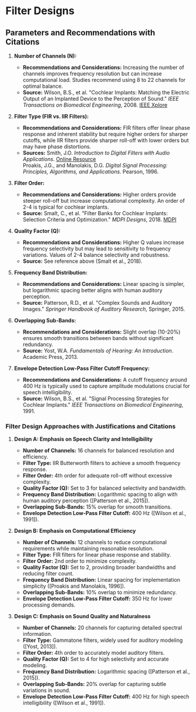 # Filter Designs

## Parameters and Recommendations with Citations

1. **Number of Channels (N):**
   - **Recommendations and Considerations:** Increasing the number of channels improves frequency resolution but can increase computational load. Studies recommend using 8 to 22 channels for optimal balance.
   - **Source:** Wilson, B.S., et al. "Cochlear Implants: Matching the Electric Output of an Implanted Device to the Perception of Sound." *IEEE Transactions on Biomedical Engineering*, 2008. [IEEE Xplore](https://ieeexplore.ieee.org/document/5735382)

2. **Filter Type (FIR vs. IIR Filters):**
   - **Recommendations and Considerations:** FIR filters offer linear phase response and inherent stability but require higher orders for sharper cutoffs, while IIR filters provide sharper roll-off with lower orders but may have phase distortions.
   - **Sources:** Smith, J.O. *Introduction to Digital Filters with Audio Applications*. [Online Resource](https://ccrma.stanford.edu/~jos/fp/)  
     Proakis, J.G., and Manolakis, D.G. *Digital Signal Processing: Principles, Algorithms, and Applications*. Pearson, 1996.

3. **Filter Order:**
   - **Recommendations and Considerations:** Higher orders provide steeper roll-off but increase computational complexity. An order of 2-4 is typical for cochlear implants.
   - **Source:** Smalt, C., et al. "Filter Banks for Cochlear Implants: Selection Criteria and Optimization." *MDPI Designs*, 2018. [MDPI](https://mdpi-res.com/d_attachment/designs/designs-08-00016/article_deploy/designs-08-00016.pdf?version=1706883581)

4. **Quality Factor (Q):**
   - **Recommendations and Considerations:** Higher Q values increase frequency selectivity but may lead to sensitivity to frequency variations. Values of 2-4 balance selectivity and robustness.
   - **Source:** See reference above (Smalt et al., 2018).

5. **Frequency Band Distribution:**
   - **Recommendations and Considerations:** Linear spacing is simpler, but logarithmic spacing better aligns with human auditory perception.
   - **Source:** Patterson, R.D., et al. "Complex Sounds and Auditory Images." *Springer Handbook of Auditory Research*, Springer, 2015.

6. **Overlapping Sub-Bands:**
   - **Recommendations and Considerations:** Slight overlap (10-20%) ensures smooth transitions between bands without significant redundancy.
   - **Source:** Yost, W.A. *Fundamentals of Hearing: An Introduction*. Academic Press, 2013.

7. **Envelope Detection Low-Pass Filter Cutoff Frequency:**
   - **Recommendations and Considerations:** A cutoff frequency around 400 Hz is typically used to capture amplitude modulations crucial for speech intelligibility.
   - **Source:** Wilson, B.S., et al. "Signal Processing Strategies for Cochlear Implants." *IEEE Transactions on Biomedical Engineering*, 1991.

### Filter Design Approaches with Justifications and Citations

1. **Design A: Emphasis on Speech Clarity and Intelligibility**
   - **Number of Channels:** 16 channels for balanced resolution and efficiency.
   - **Filter Type:** IIR Butterworth filters to achieve a smooth frequency response.
   - **Filter Order:** 4th order for adequate roll-off without excessive complexity.
   - **Quality Factor (Q):** Set to 3 for balanced selectivity and bandwidth.
   - **Frequency Band Distribution:** Logarithmic spacing to align with human auditory perception ([Patterson et al., 2015]).
   - **Overlapping Sub-Bands:** 15% overlap for smooth transitions.
   - **Envelope Detection Low-Pass Filter Cutoff:** 400 Hz ([Wilson et al., 1991]).

2. **Design B: Emphasis on Computational Efficiency**
   - **Number of Channels:** 12 channels to reduce computational requirements while maintaining reasonable resolution.
   - **Filter Type:** FIR filters for linear phase response and stability.
   - **Filter Order:** 2nd order to minimize complexity.
   - **Quality Factor (Q):** Set to 2, providing broader bandwidths and reducing filter count.
   - **Frequency Band Distribution:** Linear spacing for implementation simplicity ([Proakis and Manolakis, 1996]).
   - **Overlapping Sub-Bands:** 10% overlap to minimize redundancy.
   - **Envelope Detection Low-Pass Filter Cutoff:** 350 Hz for lower processing demands.

3. **Design C: Emphasis on Sound Quality and Naturalness**
   - **Number of Channels:** 20 channels for capturing detailed spectral information.
   - **Filter Type:** Gammatone filters, widely used for auditory modeling ([Yost, 2013]).
   - **Filter Order:** 4th order to accurately model auditory filters.
   - **Quality Factor (Q):** Set to 4 for high selectivity and accurate modeling.
   - **Frequency Band Distribution:** Logarithmic spacing ([Patterson et al., 2015]).
   - **Overlapping Sub-Bands:** 20% overlap for capturing subtle variations in sound.
   - **Envelope Detection Low-Pass Filter Cutoff:** 400 Hz for high speech intelligibility ([Wilson et al., 1991]).
